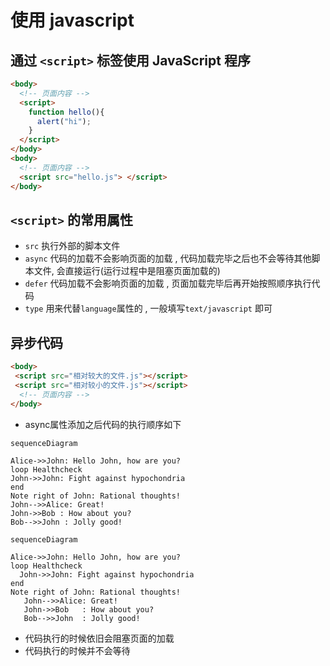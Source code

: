 
# 使用 javascript

## 通过 `<script>` 标签使用 JavaScript 程序

```html
<body>
  <!-- 页面内容 -->
  <script>
    function hello(){
      alert("hi");
    }
  </script>
</body>
<body>
  <!-- 页面内容 -->
  <script src="hello.js"> </script>
</body>
```

## `<script>` 的常用属性

- `src` 执行外部的脚本文件
- `async` 代码的加载不会影响页面的加载 , 代码加载完毕之后也不会等待其他脚本文件, 会直接运行(运行过程中是阻塞页面加载的)
- `defer` 代码加载不会影响页面的加载 , 页面加载完毕后再开始按照顺序执行代码
- `type` 用来代替`language`属性的 , 一般填写`text/javascript` 即可

## 异步代码

```html
<body>
 <script src="相对较大的文件.js"></script>
 <script src="相对较小的文件.js"></script>
  <!-- 页面内容 -->
</body>
```

- async属性添加之后代码的执行顺序如下

```mermaid
sequenceDiagram

Alice->>John: Hello John, how are you?
loop Healthcheck
John->>John: Fight against hypochondria
end
Note right of John: Rational thoughts!
John-->>Alice: Great!
John->>Bob : How about you?
Bob-->>John : Jolly good!

sequenceDiagram

Alice->>John: Hello John, how are you?
loop Healthcheck
  John->>John: Fight against hypochondria
end
Note right of John: Rational thoughts!
   John-->>Alice: Great!
   John->>Bob   : How about you?
   Bob-->>John  : Jolly good!
```

- 代码执行的时候依旧会阻塞页面的加载
- 代码执行的时候并不会等待
